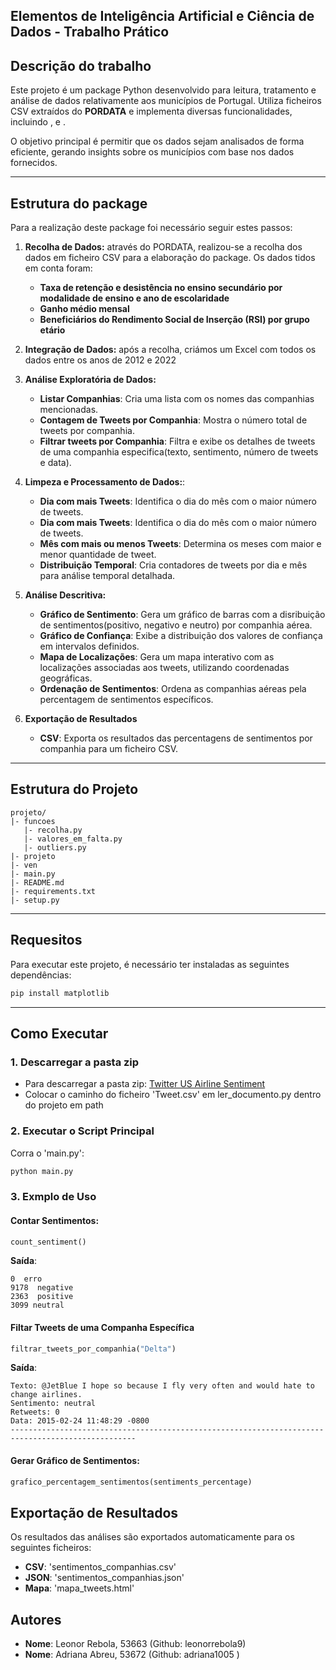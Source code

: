 
## Elementos de Inteligência Artificial e Ciência de Dados - Trabalho Prático 
## Descrição do trabalho
Este projeto é um package Python desenvolvido para leitura, tratamento e análise de dados relativamente aos municípios de Portugal. Utiliza ficheiros CSV extraídos do **PORDATA** e implementa diversas funcionalidades, incluindo ,  e .


O objetivo principal é permitir que os dados sejam analisados de forma eficiente, gerando insights sobre os municípios com base nos dados fornecidos.

---

## Estrutura do package
Para a realização deste package foi necessário seguir estes passos:
1. **Recolha de Dados:** através do PORDATA, realizou-se a recolha dos dados em ficheiro CSV para a elaboração do package. Os dados tidos em conta foram:
    - **Taxa de retenção e desistência no ensino secundário por modalidade de ensino e ano de escolaridade**
    - **Ganho médio mensal**
    - **Beneficiários do Rendimento Social de Inserção (RSI) por grupo etário**


2. **Integração de Dados:** após a recolha, criámos um Excel com todos os dados entre os anos de 2012 e 2022


3. **Análise Exploratória de Dados:**
    - **Listar Companhias**: Cria uma lista com os nomes das companhias mencionadas.
    - **Contagem de Tweets por Companhia**: Mostra o número total de tweets por companhia.
    - **Filtrar tweets por Companhia**: Filtra e exibe os detalhes de tweets de uma companhia especifica(texto, sentimento, número de tweets e data).


4. **Limpeza e Processamento de Dados:**:
    - **Dia com mais Tweets**: Identifica o dia do mês com o maior número de tweets.
    - **Dia com mais Tweets**: Identifica o dia do mês com o maior número de tweets.
    - **Mês com mais ou menos Tweets**: Determina os meses com maior e menor quantidade de tweet.
    - **Distribuição Temporal**: Cria contadores de tweets por dia e mês para análise temporal detalhada.
 
    
5. **Análise Descritiva:**
    - **Gráfico de Sentimento**: Gera um gráfico de barras com a disribuição de sentimentos(positivo, negativo e neutro) por companhia aérea.
    - **Gráfico de Confiança**: Exibe a distribuição dos valores de confiança em intervalos definidos.
    - **Mapa de Localizações**: Gera um mapa interativo com as localizações associadas aos tweets, utilizando coordenadas geográficas.
    - **Ordenação de Sentimentos**: Ordena as companhias aéreas pela percentagem de sentimentos específicos.


6. **Exportação de Resultados**
    - **CSV**: Exporta os resultados das percentagens de sentimentos por companhia para um ficheiro CSV.

---

## Estrutura do Projeto
```
projeto/
|- funcoes
   |- recolha.py
   |- valores_em_falta.py
   |- outliers.py
|- projeto
|- ven
|- main.py
|- README.md
|- requirements.txt
|- setup.py
```

---

## Requesitos

Para executar este projeto, é necessário ter instaladas as seguintes dependências:

```bash
pip install matplotlib

```

---

## Como Executar
### 1. **Descarregar a pasta zip**
- Para descarregar a pasta zip: [Twitter US Airline Sentiment](https://www.kaggle.com/datasets/crowdflower/twitter-airline-sentiment)
- Colocar o caminho do ficheiro 'Tweet.csv' em ler_documento.py dentro do projeto em path

### 2. **Executar o Script Principal**
Corra o 'main.py':
```bash
python main.py
```

### 3. **Exmplo de Uso**
#### Contar Sentimentos: 
``` python
count_sentiment()
```
**Saída**:
```
0  erro
9178  negative
2363  positive
3099 neutral
```

#### Filtar Tweets de uma Companha Específica
```python
filtrar_tweets_por_companhia("Delta")
```
**Saída**:
```
Texto: @JetBlue I hope so because I fly very often and would hate to change airlines.
Sentimento: neutral
Retweets: 0
Data: 2015-02-24 11:48:29 -0800
--------------------------------------------------------------------------------------------------
```

#### Gerar Gráfico de Sentimentos:
```python
grafico_percentagem_sentimentos(sentiments_percentage)
```



## Exportação de Resultados
Os resultados das análises são exportados automaticamente para os seguintes ficheiros:
   - **CSV**: 'sentimentos_companhias.csv'
   - **JSON**: 'sentimentos_companhias.json'
   - **Mapa**: 'mapa_tweets.html'


## Autores
   - **Nome**: Leonor Rebola, 53663 (Github: leonorrebola9)
   - **Nome**: Adriana Abreu, 53672 (Github: adriana1005 )
